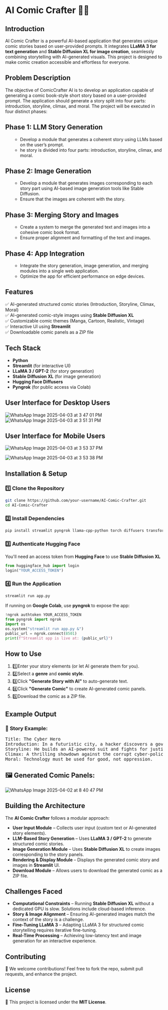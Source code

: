 # AI Comic Crafter 🎨📖

## Introduction
AI Comic Crafter is a powerful AI-based application that generates unique comic stories based on user-provided prompts. It integrates <strong>LLaMA 3 for text generation</strong> and <strong>Stable Diffusion XL for image creation</strong>, seamlessly combining storytelling with AI-generated visuals. This project is designed to make comic creation accessible and effortless for everyone.

## Problem Description

The objective of ComicCrafter AI is to develop an application capable of generating a comic book-style short story based on a user-provided prompt. The application should generate a story split into four parts: introduction, storyline, climax, and moral. The project will be executed in four distinct phases:

## Phase 1: LLM Story Generation
<ol><ul><li>Develop a module that generates a coherent story using LLMs based on the user’s prompt.</li><li>he story is divided into four parts: introduction, storyline, climax, and moral.</li></ul></ol>

## Phase 2: Image Generation
<ol><ul><li>Develop a module that generates images corresponding to each story part using AI-based image generation tools like Stable Diffusion.</li><li>Ensure that the images are coherent with the story.</li></ul></ol>

## Phase 3: Merging Story and Images
<ol><ul><li>Create a system to merge the generated text and images into a cohesive comic book format.</li><li>Ensure proper alignment and formatting of the text and images.</li></ul></ol>

## Phase 4: App Integration
<ol><ul><li>Integrate the story generation, image generation, and merging modules into a single web application.</li><li>Optimize the app for efficient performance on edge devices.</li></ul></ol>

## Features
✅ AI-generated structured comic stories (Introduction, Storyline, Climax, Moral)  
✅ AI-generated comic-style images using <strong>Stable Diffusion XL</strong>  
✅ Customizable comic themes (Manga, Cartoon, Realistic, Vintage)  
✅ Interactive UI using <strong>Streamlit</strong>  
✅ Downloadable comic panels as a ZIP file  

## Tech Stack
<ul>
    <li><strong>Python</strong></li>
    <li><strong>Streamlit</strong> (for interactive UI)</li>
    <li><strong>LLaMA 3 / GPT-2</strong> (for story generation)</li>
    <li><strong>Stable Diffusion XL</strong> (for image generation)</li>
    <li><strong>Hugging Face Diffusers</strong></li>
    <li><strong>Pyngrok</strong> (for public access via Colab)</li>
</ul>

## User Interface for Desktop Users

![WhatsApp Image 2025-04-03 at 3 47 01 PM](https://github.com/user-attachments/assets/f28b21eb-cae3-4763-b359-c81b82352588)
![WhatsApp Image 2025-04-03 at 3 51 31 PM](https://github.com/user-attachments/assets/dbc5d3f0-8375-4a72-9bfe-44b26745d749)

## User Interface for Mobile Users

![WhatsApp Image 2025-04-03 at 3 53 37 PM](https://github.com/user-attachments/assets/6b1d25db-075a-46b2-bb3d-2598235c9e4f)

![WhatsApp Image 2025-04-03 at 3 53 38 PM](https://github.com/user-attachments/assets/cd8a5ae1-2a3c-4bbe-ae43-6a35040803c7)

## Installation & Setup

### 1️⃣ Clone the Repository
```bash
git clone https://github.com/your-username/AI-Comic-Crafter.git
cd AI-Comic-Crafter
```
### 2️⃣ Install Dependencies
```bash
pip install streamlit pyngrok llama-cpp-python torch diffusers transformers
```
### 3️⃣ Authenticate Hugging Face
You'll need an access token from <strong>Hugging Face</strong> to use <strong>Stable Diffusion XL</strong>
```python
from huggingface_hub import login
login("YOUR_ACCESS_TOKEN")
```
### 4️⃣ Run the Application
```bash
streamlit run app.py
```
If running on <strong> Google Colab</strong>, use <strong> pyngrok </strong> to expose the app:
```python
!ngrok authtoken YOUR_ACCESS_TOKEN
from pyngrok import ngrok
import os
os.system("streamlit run app.py &")
public_url = ngrok.connect(8501)
print(f"Streamlit app is live at: {public_url}")
```
## How to Use
<ol> <li>1️⃣Enter your story elements (or let AI generate them for you).</li> <li>2️⃣Select a <strong>genre</strong> and <strong>comic style</strong>.</li> <li>3️⃣Click <strong>"Generate Story with AI"</strong> to auto-generate text.</li> <li>4️⃣Click <strong>"Generate Comic"</strong> to create AI-generated comic panels.</li> <li>5️⃣Download the comic as a ZIP file.</li> </ol>

## Example Output

### 📝 <strong>Story Example:</strong>

<pre>Title: The Cyber Hero<br/>Introduction: In a futuristic city, a hacker discovers a government conspiracy.<br/>Storyline: He builds an AI-powered suit and fights for justice.<br/>Climax: A thrilling showdown against the corrupt cyber-police.<br/>Moral: Technology must be used for good, not oppression. </pre>

## 🖼️ <strong>Generated Comic Panels:
</strong>![WhatsApp Image 2025-04-02 at 8 40 47 PM](https://github.com/user-attachments/assets/8ba43fdc-422f-4f8b-9f44-3b0f13a0a1c4)




## Building the Architecture
<p>The <strong>AI Comic Crafter</strong> follows a modular approach:</p> <ul> <li><strong>User Input Module</strong> – Collects user input (custom text or AI-generated story elements).</li> <li><strong>LLM-Based Story Generation</strong> – Uses <strong>LLaMA 3 / GPT-2</strong> to generate structured comic stories.</li> <li><strong>Image Generation Module</strong> – Uses <strong>Stable Diffusion XL</strong> to create images corresponding to the story panels.</li> <li><strong>Rendering & Display Module</strong> – Displays the generated comic story and images in <strong>Streamlit</strong> UI.</li> <li><strong>Download Module</strong> – Allows users to download the generated comic as a ZIP file.</li> </ul>

## Challenges Faced
<ul> <li><strong>Computational Constraints</strong> – Running <strong>Stable Diffusion XL</strong> without a dedicated GPU is slow. Solutions include cloud-based inference.</li> <li><strong>Story & Image Alignment</strong> – Ensuring AI-generated images match the context of the story is a challenge.</li> <li><strong>Fine-Tuning LLaMA 3</strong> – Adapting LLaMA 3 for structured comic storytelling requires iterative fine-tuning.</li> <li><strong>Real-Time Processing</strong> – Achieving low-latency text and image generation for an interactive experience.</li> </ul>

## Contributing
🚀 We welcome contributions! Feel free to fork the repo, submit pull requests, and enhance the project.
## License
📜 This project is licensed under the <strong>MIT License</strong>.

